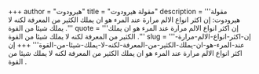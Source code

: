 +++
author = "هيرودوت"
title = "مقولة هيرودوت"
description = '''مقولة هيرودوت: إن اكثر انواع الالم مرارة عند المرء هو ان يملك الكثير من المعرفة لكنه لا يملك شيئا من القوة .'''
quote = '''إن اكثر انواع الالم مرارة عند المرء هو ان يملك الكثير من المعرفة لكنه لا يملك شيئا من القوة .'''
slug = '''إن-اكثر-انواع-الالم-مرارة-عند-المرء-هو-ان-يملك-الكثير-من-المعرفة-لكنه-لا-يملك-شيئا-من-القوة'''
+++
إن اكثر انواع الالم مرارة عند المرء هو ان يملك الكثير من المعرفة لكنه لا يملك شيئا من القوة .
